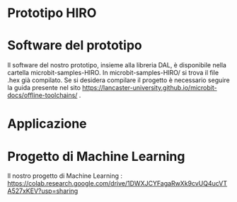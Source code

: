 # Prototipo HIRO

# Software del prototipo
Il software del nostro prototipo, insieme alla libreria DAL, è disponibile nella cartella microbit-samples-HIRO.
In microbit-samples-HIRO/ si trova il file .hex già compilato.
Se si desidera compilare il progetto è necessario seguire la guida presente nel sito https://lancaster-university.github.io/microbit-docs/offline-toolchains/ .

# Applicazione

# Progetto di Machine Learning
Il nostro progetto di Machine Learning : https://colab.research.google.com/drive/1DWXJCYFagaRwXk9cvUQ4ucVTA527xKEV?usp=sharing <p>

